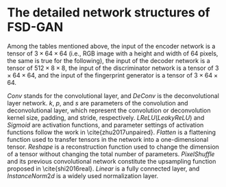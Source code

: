 # The detailed network structures of FSD-GAN

Among the tables mentioned above, the input of the encoder network is a tensor of $3\times64\times64$ (i.e., RGB image with a height and width of 64 pixels, the same is true for the following), the input of the decoder network is a tensor of $512\times8\times8$, the input of the discriminator network is a tensor of $3\times64\times64$, and the input of the fingerprint generator is a tensor of $3\times64\times64$. 

$Conv$ stands for the convolutional layer, and $DeConv$ is the deconvolutional layer network. $k$, $p$, and $s$ are parameters of the convolution and deconvolutional layer, which represent the convolution or deconvolution kernel size, padding, and stride, respectively. $LReLU(LeakyReLU)$ and $Sigmoid$ are activation functions, and parameter settings of activation functions follow the work in \cite{zhu2017unpaired}. $Flatten$ is a flattening function used to transfer tensors in the network into a one-dimensional tensor. $Reshape$ is a reconstruction function used to change the dimension of a tensor without changing the total number of parameters. $PixelShuffle$ and its previous convolutional network constitute the upsampling function proposed in \cite{shi2016real}. $Linear$ is a fully connected layer, and $InstanceNorm2d$ is a widely used normalization layer.
